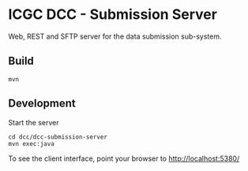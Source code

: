 ICGC DCC - Submission Server
===

Web, REST and SFTP server for the data submission sub-system. 

Build
---

	mvn


Development
---

Start the server

	cd dcc/dcc-submission-server
	mvn exec:java

To see the client interface, point your browser to [http://localhost:5380/](http://localhost:5380/)
	


